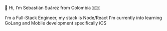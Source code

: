 👋 Hi, I’m Sebastián Suárez from Colombia 🇨🇴

I'm a Full-Stack Engineer, my stack is Node/React
I'm currently into learning GoLang and Mobile development specifically iOS

<!---
SebSV-GitHub/SebSV-GitHub is a ✨ special ✨ repository because its `README.md` (this file) appears on your GitHub profile.
You can click the Preview link to take a look at your changes.
--->
